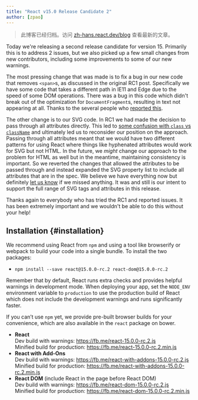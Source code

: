 ```yaml
---
title: "React v15.0 Release Candidate 2"
author: [zpao]
---
```


<div class="scary">

> 此博客已经归档。访问 [zh-hans.react.dev/blog](https://zh-hans.react.dev/blog) 查看最新的文章。

</div>

Today we're releasing a second release candidate for version 15. Primarily this is to address 2 issues, but we also picked up a few small changes from new contributors, including some improvements to some of our new warnings.

The most pressing change that was made is to fix a bug in our new code that removes `<span>`s, as discussed in the original RC1 post. Specifically we have some code that takes a different path in IE11 and Edge due to the speed of some DOM operations. There was a bug in this code which didn't break out of the optimization for `DocumentFragment`s, resulting in text not appearing at all. Thanks to the several people who [reported this](https://github.com/facebook/react/issues/6246).

The other change is to our SVG code. In RC1 we had made the decision to pass through all attributes directly. This led to [some confusion with `class` vs `className`](https://github.com/facebook/react/issues/6211) and ultimately led us to reconsider our position on the approach. Passing through all attributes meant that we would have two different patterns for using React where things like hyphenated attributes would work for SVG but not HTML. In the future, we *might* change our approach to the problem for HTML as well but in the meantime, maintaining consistency is important. So we reverted the changes that allowed the attributes to be passed through and instead expanded the SVG property list to include all attributes that are in the spec. We believe we have everything now but definitely [let us know](https://github.com/facebook/react/issues/1657#issuecomment-197031403) if we missed anything. It was and still is our intent to support the full range of SVG tags and attributes in this release.

Thanks again to everybody who has tried the RC1 and reported issues. It has been extremely important and we wouldn't be able to do this without your help!

## Installation {#installation}

We recommend using React from `npm` and using a tool like browserify or webpack to build your code into a single bundle. To install the two packages:

* `npm install --save react@15.0.0-rc.2 react-dom@15.0.0-rc.2`

Remember that by default, React runs extra checks and provides helpful warnings in development mode. When deploying your app, set the `NODE_ENV` environment variable to `production` to use the production build of React which does not include the development warnings and runs significantly faster.

If you can’t use `npm` yet, we provide pre-built browser builds for your convenience, which are also available in the `react` package on bower.

* **React**  
  Dev build with warnings: <https://fb.me/react-15.0.0-rc.2.js>  
  Minified build for production: <https://fb.me/react-15.0.0-rc.2.min.js>  
* **React with Add-Ons**  
  Dev build with warnings: <https://fb.me/react-with-addons-15.0.0-rc.2.js>  
  Minified build for production: <https://fb.me/react-with-addons-15.0.0-rc.2.min.js>  
* **React DOM** (include React in the page before React DOM)  
  Dev build with warnings: <https://fb.me/react-dom-15.0.0-rc.2.js>  
  Minified build for production: <https://fb.me/react-dom-15.0.0-rc.2.min.js>  

